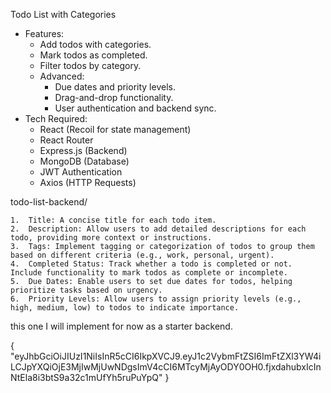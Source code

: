 Todo List with Categories
   - Features:
     - Add todos with categories.
     - Mark todos as completed.
     - Filter todos by category.
     - Advanced:
       - Due dates and priority levels.
       - Drag-and-drop functionality.
       - User authentication and backend sync.
   - Tech Required:
     - React (Recoil for state management)
     - React Router
     - Express.js (Backend)
     - MongoDB (Database)
     - JWT Authentication
     - Axios (HTTP Requests)



todo-list-backend/

	1.	Title: A concise title for each todo item.
	2.	Description: Allow users to add detailed descriptions for each todo, providing more context or instructions.
	3.	Tags: Implement tagging or categorization of todos to group them based on different criteria (e.g., work, personal, urgent).
	4.	Completed Status: Track whether a todo is completed or not. Include functionality to mark todos as complete or incomplete.
	5.	Due Dates: Enable users to set due dates for todos, helping prioritize tasks based on urgency.
	6.	Priority Levels: Allow users to assign priority levels (e.g., high, medium, low) to todos to indicate importance.
this one I will implement for now as a starter backend.

{
    "eyJhbGciOiJIUzI1NiIsInR5cCI6IkpXVCJ9.eyJ1c2VybmFtZSI6ImFtZXl3YW4iLCJpYXQiOjE3MjIwMjUwNDgsImV4cCI6MTcyMjAyODY0OH0.fjxdahubxIcInNtEla8i3btS9a32c1mUfYh5ruPuYpQ"
}